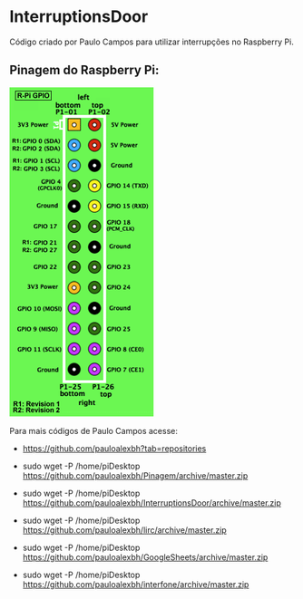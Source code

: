 # InterruptionsDoor
Código criado por Paulo Campos para utilizar interrupções no Raspberry Pi.

## Pinagem do Raspberry Pi:

![Alt Text](https://github.com/pauloalexbh/interfone/blob/master/Imagens/Pinagem_rev_1.png)

Para mais códigos de Paulo Campos acesse:

* https://github.com/pauloalexbh?tab=repositories

* sudo wget -P /home/piDesktop https://github.com/pauloalexbh/Pinagem/archive/master.zip

* sudo wget -P /home/piDesktop https://github.com/pauloalexbh/InterruptionsDoor/archive/master.zip

* sudo wget -P /home/piDesktop https://github.com/pauloalexbh/lirc/archive/master.zip

* sudo wget -P /home/piDesktop https://github.com/pauloalexbh/GoogleSheets/archive/master.zip

* sudo wget -P /home/piDesktop https://github.com/pauloalexbh/interfone/archive/master.zip
